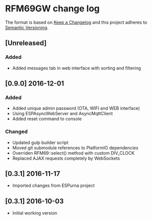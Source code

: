 # RFM69GW change log

The format is based on [Keep a Changelog](http://keepachangelog.com/)
and this project adheres to [Semantic Versioning](http://semver.org/).

## [Unreleased]
### Added
- Added messages tab in web interface with sorting and filtering

## [0.9.0] 2016-12-01
### Added
- Added unique admin password (OTA, WIFI and WEB interface)
- Using ESPAsyncWebServer and AsyncMqttClient
- Added reset command to console

### Changed
- Updated gulp builder script
- Moved git submodule references to PlatformIO dependencies
- Overriden RFM69::select() method with custom DIV_CLOCK
- Replaced AJAX requests completely by WebSockets

## [0.3.1] 2016-11-17
- Imported changes from ESPurna project

## [0.3.1] 2016-10-03
- Initial working version
